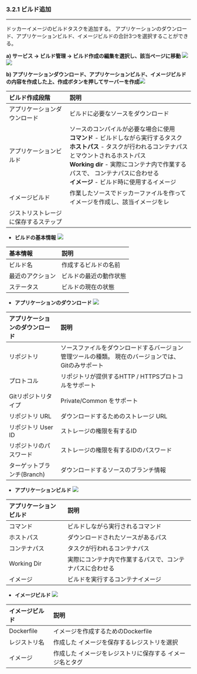### 3.2.1 ビルド追加

---

ドッカーイメージのビルドタスクを追加する。 アプリケーションのダウンロード、アプリケーションビルド、イメージビルドの合計3つを選択することができる。

**a\) サービス → ビルド管理 → ビルド作成の編集を選択し、該当ページに移動**
![](/assets/EN/2.5/3.2.1_1.png)![](/assets/EN/2.5/3.2.1_2.png)

**b\) アプリケーションダウンロード、アプリケーションビルド、イメージビルドの内容を作成した上、作成ボタンを押してサーバーを作成**![](/assets/EN/2.5/3.2.1_3.png)

| **ビルド作成段階** | **説明** |
| :--- | :--- |
| アプリケーションダウンロード | ビルドに必要なソースをダウンロード |
| アプリケーションビルド | ソースのコンパイルが必要な場合に使用 <br/>**コマンド** - ビルドしながら実行するタスク <br/>**ホストパス** - タスクが行われるコンテナパスとマウントされるホストパス <br/>**Working dir** - 実際にコンテナ内で作業するパスで、 コンテナパスに合わせる <br/>**イメージ** - ビルド時に使用するイメージ |
| イメージビルド | 作業したソースでドッカーファイルを作ってイメージを作成し、該当イメージをレ
ジストリストレージに保存するステップ |

* **ビルドの基本情報**
![](/assets/EN/2.5/3.2.1_4.png)

| **基本情報** | **説明** |
| :--- | :--- |
| ビルド名 | 作成するビルドの名前 |
| 最近のアクション | ビルドの最近の動作状態 |
| ステータス | ビルドの現在の状態 |

* **アプリケーションのダウンロード**
![](/assets/EN/2.5/3.2.1_5.png)

| **アプリケーションのダウンロード** | **説明** |
| :--- | :--- |
| リポジトリ | ソースファイルをダウンロードするバージョン管理ツールの種類。 現在のバージョンでは、 Gitのみサポート |
| プロトコル | リポジトリが提供するHTTP / HTTPSプロトコルをサポート |
| Gitリポジトリタイプ | Private/Common をサポート |
| リポジトリ URL | ダウンロードするためのストレージ URL |
| リポジトリ User ID | ストレージの権限を有するID |
| リポジトリのパスワード | ストレージの権限を有するIDのパスワード |
| ターゲットブランチ(Branch) | ダウンロードするソースのブランチ情報 |

* **アプリケーションビルド**
![](/assets/EN/2.5/3.2.1_6.png)

| **アプリケーションビルド** | **説明** |
| :--- | :--- |
| コマンド | ビルドしながら実行されるコマンド |
| ホストパス | ダウンロードされたソースがあるパス |
| コンテナパス | タスクが行われるコンテナパス |
| Working Dir | 実際にコンテナ内で作業するパスで、コンテナパスに合わせる |
| イメージ | ビルドを実行するコンテナイメージ |

* **イメージビルド**
![](/assets/EN/2.5/3.2.1_7.png)

| **イメージビルド** | 説明 |
| :--- | :--- |
| Dockerfile | イメージを作成するためのDockerfile |
| レジストリ名 | 作成した イメージを保存するレジストリを選択 |
| イメージ | 作成した イメージをレジストリに保存する イメージ名とタグ |



